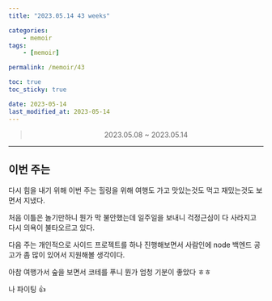 ```yaml
---
title: "2023.05.14 43 weeks"

categories:
    - memoir
tags:
    - [memoir]

permalink: /memoir/43

toc: true
toc_sticky: true

date: 2023-05-14
last_modified_at: 2023-05-14
---
```


> <center> 2023.05.08 ~ 2023.05.14 </center>

---

## 이번 주는

다시 힘을 내기 위해 이번 주는 힐링을 위해 여행도 가고 맛있는것도 먹고 재밌는것도 보면서 지냈다.

처음 이틀은 놀기만하니 뭔가 막 불안했는데 일주일을 보내니 걱정근심이 다 사라지고 다시 의욕이 불타오르고 있다. 

다음 주는 개인적으로 사이드 프로젝트를 하나 진행해보면서 사람인에 node 백엔드 공고가 좀 많이 있어서 지원해볼 생각이다.

아참 여행가서 숲을 보면서 코테를 푸니 뭔가 엄청 기분이 좋았다 ㅎㅎ

나 파이팅 👍